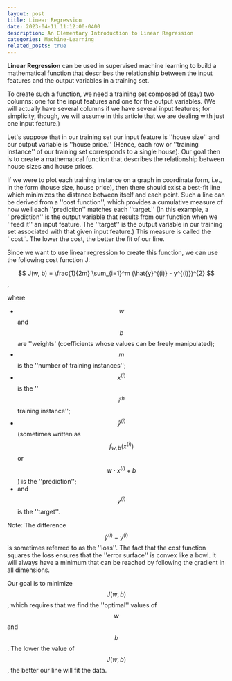 ```yaml
---
layout: post
title: Linear Regression
date: 2023-04-11 11:12:00-0400
description: An Elementary Introduction to Linear Regression
categories: Machine-Learning
related_posts: true
---
```


__Linear Regression__ can be used in supervised machine learning to build a mathematical function that describes the relationship between the input features and the output variables in a training set. 

To create such a function, we need a training set composed of (say) two columns: one for the input features and one for the output variables. (We will actually have several columns if we have several input features; for simplicity, though, we will assume in this article that we are dealing with just one input feature.) 

Let's suppose that in our training set our input feature is ''house size'' and our output variable is ''house price.'' (Hence, each row or ''training instance'' of our training set corresponds to a single house). Our goal then is to create a mathematical function that describes the relationship between house sizes and house prices. 

If we were to plot each training instance on a graph in coordinate form, i.e., in the form (house size, house price), then there should exist a best-fit line which minimizes the distance between itself and each point. Such a line can be derived from a ''cost function'', which provides a cumulative measure of how well each ''prediction'' matches each ''target.'' (In this example, a ''prediction'' is the output variable that results from our function when we ''feed it'' an input feature. The ''target'' is the output variable in our training set associated with that given input feature.) This measure is called the ''cost''. The lower the cost, the better the fit of our line.

Since we want to use linear regression to create this function, we can use the following cost function J:

$$
J(w, b) = \frac{1}{2m} \sum_{i=1}^m (\hat{y}^{(i)} - y^{(i)})^{2}
$$,

where 
- $$w$$ and $$b$$ are ''weights' (coefficients whose values can be freely manipulated);
- $$m$$ is the ''number of training instances'';
- $$x^{(i)}$$ is the ''$$i^{th}$$ training instance'';
- $$\hat{y}^{(i)}$$ (sometimes written as $$f_{w, b}(x^{(i)})$$ or $$w\cdot x^{(i)} + b$$) is the ''prediction'';
- and $$y^{(i)}$$ is the ''target''.  

Note: The difference $$\hat{y}^{(i)} - y^{(i)}$$ is sometimes referred to as the ''loss''. The fact that the cost function squares the loss ensures that the ''error surface'' is convex like a bowl. It will always have a minimum that can be reached by following the gradient in all dimensions.

Our goal is to minimize $$J(w, b)$$, which requires that we find the ''optimal'' values of $$w$$ and $$b$$. The lower the value of $$J(w, b)$$, the better our line will fit the data.



